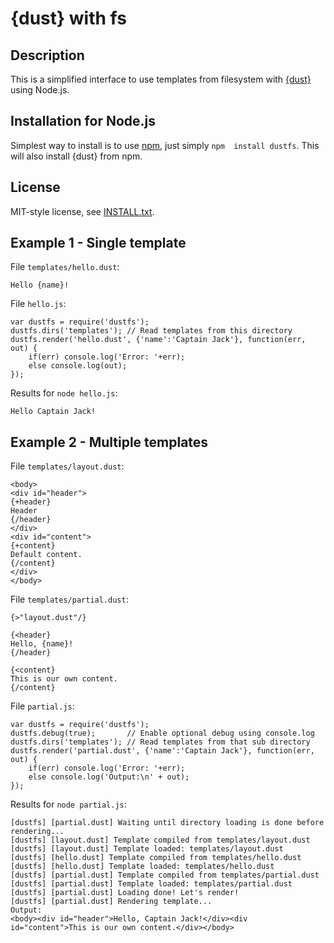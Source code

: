 
{dust} with fs
==============

Description
-----------

This is a simplified interface to use templates from filesystem with 
[{dust}](http://akdubya.github.com/dustjs/) using Node.js.

Installation for Node.js
------------------------

Simplest way to install is to use [npm](http://npmjs.org/), just simply `npm 
install dustfs`. This will also install {dust} from npm.

License
-------

MIT-style license, see [INSTALL.txt](http://github.com/jheusala/js-snippets/blob/master/LICENSE.txt).

Example 1 - Single template
---------------------------

File `templates/hello.dust`:

	Hello {name}!

File `hello.js`:

	var dustfs = require('dustfs');
	dustfs.dirs('templates'); // Read templates from this directory
	dustfs.render('hello.dust', {'name':'Captain Jack'}, function(err, out) {
		if(err) console.log('Error: '+err);
		else console.log(out);
	});

Results for `node hello.js`:

	Hello Captain Jack!

Example 2 - Multiple templates
------------------------------

File `templates/layout.dust`:

	<body>
	<div id="header">
	{+header}
	Header
	{/header}
	</div>
	<div id="content">
	{+content}
	Default content.
	{/content}
	</div>
	</body>

File `templates/partial.dust`:

	{>"layout.dust"/}
	
	{<header}
	Hello, {name}!
	{/header}
	
	{<content}
	This is our own content.
	{/content}

File `partial.js`:

	var dustfs = require('dustfs');
	dustfs.debug(true);       // Enable optional debug using console.log
	dustfs.dirs('templates'); // Read templates from that sub directory
	dustfs.render('partial.dust', {'name':'Captain Jack'}, function(err, out) {
		if(err) console.log('Error: '+err);
		else console.log('Output:\n' + out);
	});

Results for `node partial.js`:

	[dustfs] [partial.dust] Waiting until directory loading is done before rendering...
	[dustfs] [layout.dust] Template compiled from templates/layout.dust
	[dustfs] [layout.dust] Template loaded: templates/layout.dust
	[dustfs] [hello.dust] Template compiled from templates/hello.dust
	[dustfs] [hello.dust] Template loaded: templates/hello.dust
	[dustfs] [partial.dust] Template compiled from templates/partial.dust
	[dustfs] [partial.dust] Template loaded: templates/partial.dust
	[dustfs] [partial.dust] Loading done! Let's render!
	[dustfs] [partial.dust] Rendering template...
	Output:
	<body><div id="header">Hello, Captain Jack!</div><div id="content">This is our own content.</div></body>
